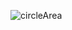 ![circleArea](https://user-images.githubusercontent.com/102858441/168647286-bafe8e9e-feb7-45b8-a29d-94c0a5a4afa3.png)
